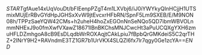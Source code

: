 $START$gfAue14xUqVouDt/bFIEenpPZgT4m1LXVbj6/iJ0iYWYkyQInHCjjH1UTSmixMUjErRBvGYdHpJGHSxXvW9jtEvcxrHFbRN/SpnF5Lm9SXEB/E/M9NON08h/TPPzSaeYQW42CMs+h2uheH4hoZxEGOnNnSeNQo5QD7ibmWBVOLnmmNHExJ9o0fmXwfVXawZ18671lBnBKChsMNJCwcHt3aPuUCQXgYXH6zmuHFLDZmhgoA8cB9EsDLqdbWrROXAqjtCAkLpiu7fBpbQrGMKdeiS5C2qrTHZ+2INrY9H2+RAVndmE3TZ1GR7b1UrVKX4SLQZl6fx7lr7qgy0Ge1zcYA==$END$